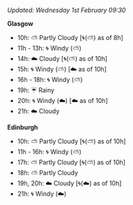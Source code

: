 *Updated: Wednesday 1st February 09:30*

**Glasgow**

* 10h: :partly_sunny: Partly Cloudy [:cyclone:(:partly_sunny:) as of 8h]
* 11h - 13h: :cyclone: Windy (:partly_sunny:)
* 14h: :cloud: Cloudy [:cyclone:(:partly_sunny:) as of 10h]
* 15h: :cyclone: Windy (:partly_sunny:) [:cloud: as of 10h]
* 16h - 18h: :cyclone: Windy (:partly_sunny:)
* 19h: :umbrella: Rainy
* 20h: :cyclone: Windy (:cloud:) [:cloud: as of 10h]
* 21h: :cloud: Cloudy

**Edinburgh**

* 10h: :partly_sunny: Partly Cloudy [:cyclone:(:partly_sunny:) as of 10h]
* 11h - 16h: :cyclone: Windy (:partly_sunny:)
* 17h: :partly_sunny: Partly Cloudy [:cyclone:(:partly_sunny:) as of 10h]
* 18h: :partly_sunny: Partly Cloudy
* 19h, 20h: :cloud: Cloudy [:cyclone:(:cloud:) as of 10h]
* 21h: :cyclone: Windy (:cloud:)
